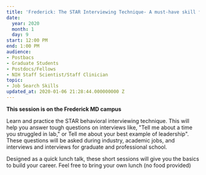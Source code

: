 ```yaml
---
title: 'Frederick: The STAR Interviewing Technique- A must-have skill for scientists'
date:
  year: 2020
  month: 1
  day: 9
start: 12:00 PM
end: 1:00 PM
audience:
- Postbacs
- Graduate Students
- Postdocs/Fellows
- NIH Staff Scientist/Staff Clinician
topic:
- Job Search Skills
updated_at: 2020-01-06 21:28:44.000000000 Z
---
```

**This session is on the Frederick MD campus**

Learn and practice the STAR behavioral interviewing technique. This will
help you answer tough questions on interviews like, \"Tell me about a
time you struggled in lab,\" or Tell me about your best example of
leadership\". These questions will be asked during industry, academic
jobs, and interviews and interviews for graduate and professional
school.

Designed as a quick lunch talk, these short sessions will give you the
basics to build your career. Feel free to bring your own lunch (no food
provided)

 
